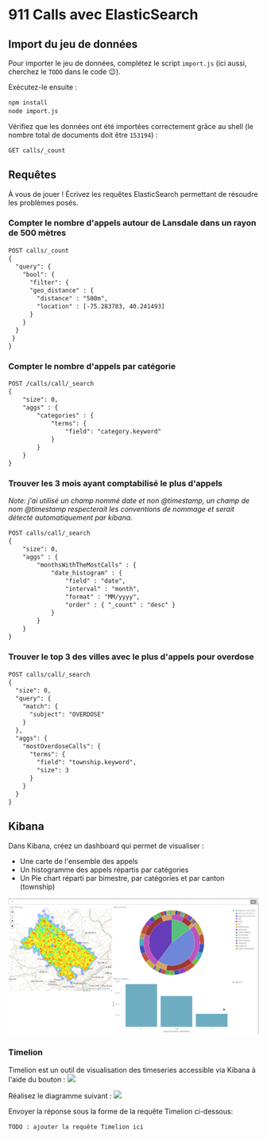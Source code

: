 # 911 Calls avec ElasticSearch

## Import du jeu de données

Pour importer le jeu de données, complétez le script `import.js` (ici aussi, cherchez le `TODO` dans le code :wink:).

Exécutez-le ensuite :

```bash
npm install
node import.js
```

Vérifiez que les données ont été importées correctement grâce au shell (le nombre total de documents doit être `153194`) :

```
GET calls/_count
```

## Requêtes

À vous de jouer ! Écrivez les requêtes ElasticSearch permettant de résoudre les problèmes posés.


### Compter le nombre d'appels autour de Lansdale dans un rayon de 500 mètres
```
POST calls/_count
{
  "query": {
    "bool": {
      "filter": {
      "geo_distance" : {
        "distance" : "500m",
        "location" : [-75.283783, 40.241493]
      }
    }
  }
 }
}
```

### Compter le nombre d'appels par catégorie
```
POST /calls/call/_search
{
    "size": 0,
    "aggs" : {
        "categories" : {
            "terms": {
                "field": "category.keyword"
            }
        }
    }
}
```

### Trouver les 3 mois ayant comptabilisé le plus d'appels

_Note: j'ai utilisé un champ nommé date et non @timestamp, un champ de nom
@timestamp respecterait les conventions de nommage et serait détecté automatiquement
par kibana._
```
POST calls/call/_search
{
    "size": 0,
    "aggs" : {
        "monthsWithTheMostCalls" : {
            "date_histogram" : {
                "field" : "date",
                "interval" : "month",
                "format" : "MM/yyyy",
                "order" : { "_count" : "desc" }
            }
        }
    }
}
```

### Trouver le top 3 des villes avec le plus d'appels pour overdose
```
POST calls/call/_search
{
  "size": 0,
  "query": {
    "match": {
      "subject": "OVERDOSE"
    }
  },
  "aggs": {
    "mostOverdoseCalls": {
      "terms": {
        "field": "township.keyword",
        "size": 3
      }
    }
  }
}
```

## Kibana

Dans Kibana, créez un dashboard qui permet de visualiser :

* Une carte de l'ensemble des appels
* Un histogramme des appels répartis par catégories
* Un Pie chart réparti par bimestre, par catégories et par canton (township)

![](images/dashboard.png)

### Timelion
Timelion est un outil de visualisation des timeseries accessible via Kibana à l'aide du bouton : ![](images/timelion.png)

Réalisez le diagramme suivant :
![](images/timelion-chart.png)

Envoyer la réponse sous la forme de la requête Timelion ci-dessous:  

```
TODO : ajouter la requête Timelion ici
```

